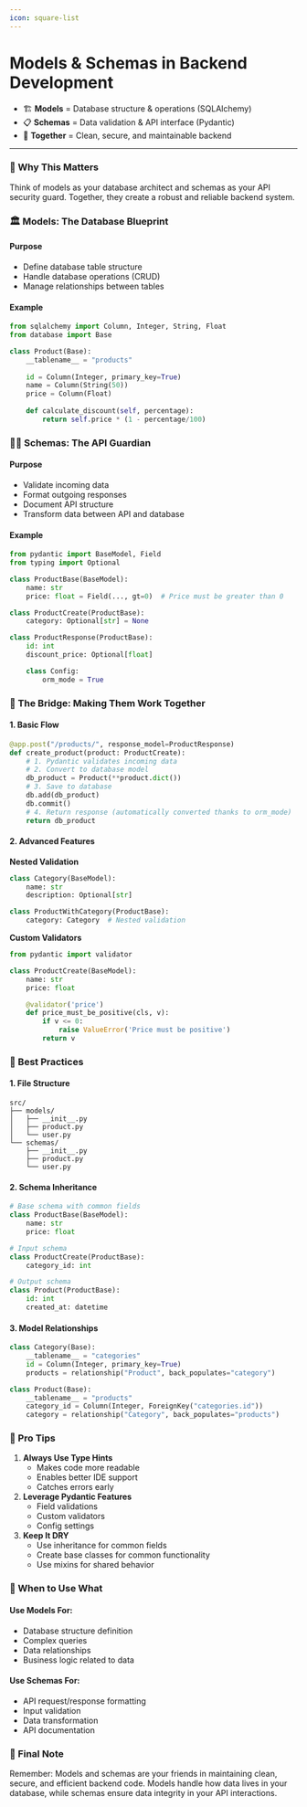 ```yaml
---
icon: square-list
---
```


# Models & Schemas in Backend Development

* 🏗️ **Models** = Database structure & operations (SQLAlchemy)
* 📋 **Schemas** = Data validation & API interface (Pydantic)
* 🤝 **Together** = Clean, secure, and maintainable backend

***

### 🎯 Why This Matters

Think of models as your database architect and schemas as your API security guard. Together, they create a robust and reliable backend system.

### 🏛️ Models: The Database Blueprint

#### Purpose

* Define database table structure
* Handle database operations (CRUD)
* Manage relationships between tables

#### Example

```python
from sqlalchemy import Column, Integer, String, Float
from database import Base

class Product(Base):
    __tablename__ = "products"
    
    id = Column(Integer, primary_key=True)
    name = Column(String(50))
    price = Column(Float)
    
    def calculate_discount(self, percentage):
        return self.price * (1 - percentage/100)
```

### 💂‍♂️ Schemas: The API Guardian

#### Purpose

* Validate incoming data
* Format outgoing responses
* Document API structure
* Transform data between API and database

#### Example

```python
from pydantic import BaseModel, Field
from typing import Optional

class ProductBase(BaseModel):
    name: str
    price: float = Field(..., gt=0)  # Price must be greater than 0

class ProductCreate(ProductBase):
    category: Optional[str] = None

class ProductResponse(ProductBase):
    id: int
    discount_price: Optional[float]

    class Config:
        orm_mode = True
```

### 🌉 The Bridge: Making Them Work Together

#### 1. Basic Flow

```python
@app.post("/products/", response_model=ProductResponse)
def create_product(product: ProductCreate):
    # 1. Pydantic validates incoming data
    # 2. Convert to database model
    db_product = Product(**product.dict())
    # 3. Save to database
    db.add(db_product)
    db.commit()
    # 4. Return response (automatically converted thanks to orm_mode)
    return db_product
```

#### 2. Advanced Features

**Nested Validation**

```python
class Category(BaseModel):
    name: str
    description: Optional[str]

class ProductWithCategory(ProductBase):
    category: Category  # Nested validation
```

**Custom Validators**

```python
from pydantic import validator

class ProductCreate(BaseModel):
    name: str
    price: float

    @validator('price')
    def price_must_be_positive(cls, v):
        if v <= 0:
            raise ValueError('Price must be positive')
        return v
```

### 🎯 Best Practices

#### 1. File Structure

```
src/
├── models/
│   ├── __init__.py
│   ├── product.py
│   └── user.py
└── schemas/
    ├── __init__.py
    ├── product.py
    └── user.py
```

#### 2. Schema Inheritance

```python
# Base schema with common fields
class ProductBase(BaseModel):
    name: str
    price: float

# Input schema
class ProductCreate(ProductBase):
    category_id: int

# Output schema
class Product(ProductBase):
    id: int
    created_at: datetime
```

#### 3. Model Relationships

```python
class Category(Base):
    __tablename__ = "categories"
    id = Column(Integer, primary_key=True)
    products = relationship("Product", back_populates="category")

class Product(Base):
    __tablename__ = "products"
    category_id = Column(Integer, ForeignKey("categories.id"))
    category = relationship("Category", back_populates="products")
```

### 🎨 Pro Tips

1. **Always Use Type Hints**
   * Makes code more readable
   * Enables better IDE support
   * Catches errors early
2. **Leverage Pydantic Features**
   * Field validations
   * Custom validators
   * Config settings
3. **Keep It DRY**
   * Use inheritance for common fields
   * Create base classes for common functionality
   * Use mixins for shared behavior

### 🎉 When to Use What

#### Use Models For:

* Database structure definition
* Complex queries
* Data relationships
* Business logic related to data

#### Use Schemas For:

* API request/response formatting
* Input validation
* Data transformation
* API documentation

### 📝 Final Note

Remember: Models and schemas are your friends in maintaining clean, secure, and efficient backend code. Models handle how data lives in your database, while schemas ensure data integrity in your API interactions.
